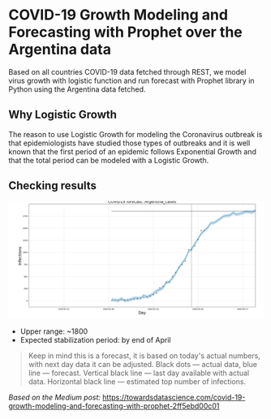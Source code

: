 # COVID-19 Growth Modeling and Forecasting with Prophet over the Argentina data

Based on all countries COVID-19 data fetched through REST, we model virus growth with logistic function and run forecast with Prophet library in Python using the Argentina data fetched.

## Why Logistic Growth

The reason to use Logistic Growth for modeling the Coronavirus outbreak is that epidemiologists have studied those types of outbreaks and it is well known that the first period of an epidemic follows Exponential Growth and that the total period can be modeled with a Logistic Growth.

## Checking results

![](Argentina_growth_forecast.png)

- Upper range: ~1800
- Expected stabilization period: by end of April

> Keep in mind this is a forecast, it is based on today's actual numbers, with next day data it can be adjusted. Black dots — actual data, blue line — forecast. Vertical black line — last day available with actual data. Horizontal black line — estimated top number of infections.

*Based on the Medium post:* https://towardsdatascience.com/covid-19-growth-modeling-and-forecasting-with-prophet-2ff5ebd00c01
